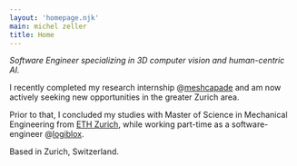 ```yaml
---
layout: 'homepage.njk'
main: michel zeller
title: Home
---
```


_Software Engineer specializing in 3D computer vision and human-centric AI._

I recently completed my research internship @[meshcapade](https://meshcapade.com) and am now actively seeking new opportunities in the greater Zurich area.

Prior to that, I concluded my studies with Master of Science in Mechanical Engineering from [ETH Zurich](https://ethz.ch), while working part-time as a software-engineer @[logiblox](https://logiblox.com).

Based in Zurich, Switzerland.
